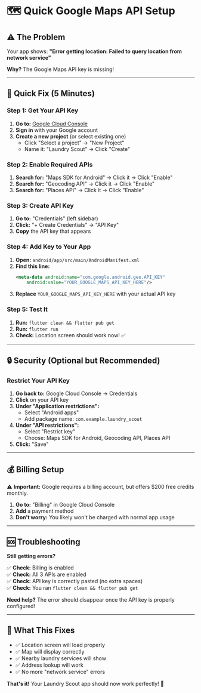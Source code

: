 # 🗺️ Quick Google Maps API Setup

## ⚠️ The Problem
Your app shows: **"Error getting location: Failed to query location from network service"**

**Why?** The Google Maps API key is missing!

---

## 🚀 Quick Fix (5 Minutes)

### Step 1: Get Your API Key
1. **Go to:** [Google Cloud Console](https://console.cloud.google.com/)
2. **Sign in** with your Google account
3. **Create a new project** (or select existing one)
   - Click "Select a project" → "New Project"
   - Name it: "Laundry Scout" → Click "Create"

### Step 2: Enable Required APIs
1. **Search for:** "Maps SDK for Android" → Click it → Click "Enable"
2. **Search for:** "Geocoding API" → Click it → Click "Enable"
3. **Search for:** "Places API" → Click it → Click "Enable"

### Step 3: Create API Key
1. **Go to:** "Credentials" (left sidebar)
2. **Click:** "+ Create Credentials" → "API Key"
3. **Copy** the API key that appears

### Step 4: Add Key to Your App
1. **Open:** `android/app/src/main/AndroidManifest.xml`
2. **Find this line:**
   ```xml
   <meta-data android:name="com.google.android.geo.API_KEY"
       android:value="YOUR_GOOGLE_MAPS_API_KEY_HERE"/>
   ```
3. **Replace** `YOUR_GOOGLE_MAPS_API_KEY_HERE` with your actual API key

### Step 5: Test It
1. **Run:** `flutter clean && flutter pub get`
2. **Run:** `flutter run`
3. **Check:** Location screen should work now! ✅

---

## 🔒 Security (Optional but Recommended)

### Restrict Your API Key
1. **Go back to:** Google Cloud Console → Credentials
2. **Click** on your API key
3. **Under "Application restrictions":**
   - Select "Android apps"
   - Add package name: `com.example.laundry_scout`
4. **Under "API restrictions":**
   - Select "Restrict key"
   - Choose: Maps SDK for Android, Geocoding API, Places API
5. **Click:** "Save"

---

## 💰 Billing Setup

⚠️ **Important:** Google requires a billing account, but offers $200 free credits monthly.

1. **Go to:** "Billing" in Google Cloud Console
2. **Add** a payment method
3. **Don't worry:** You likely won't be charged with normal app usage

---

## 🆘 Troubleshooting

**Still getting errors?**

✅ **Check:** Billing is enabled  
✅ **Check:** All 3 APIs are enabled  
✅ **Check:** API key is correctly pasted (no extra spaces)  
✅ **Check:** You ran `flutter clean && flutter pub get`  

**Need help?** The error should disappear once the API key is properly configured!

---

## 📱 What This Fixes

- ✅ Location screen will load properly
- ✅ Map will display correctly
- ✅ Nearby laundry services will show
- ✅ Address lookup will work
- ✅ No more "network service" errors

**That's it!** Your Laundry Scout app should now work perfectly! 🎉